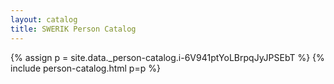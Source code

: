 ```yaml
---
layout: catalog
title: SWERIK Person Catalog
---
```

{% assign p = site.data._person-catalog.i-6V941ptYoLBrpqJyJPSEbT %}
{% include person-catalog.html p=p %}

